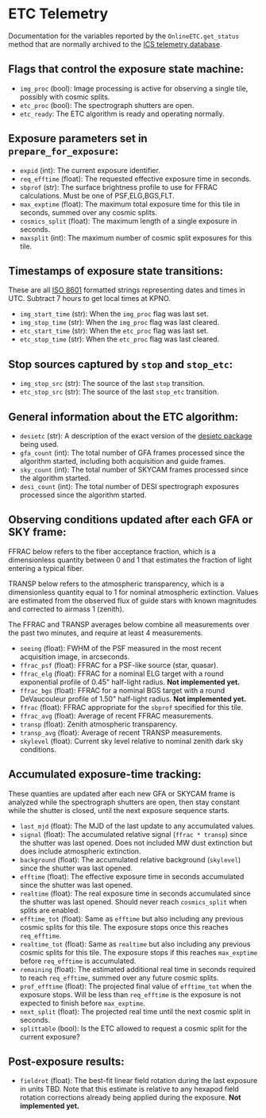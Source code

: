 # ETC Telemetry

Documentation for the variables reported by the `OnlineETC.get_status` method that are normally archived to the [ICS telemetry database](https://replicator.desi.lbl.gov/TV3/app/T/index).

## Flags that control the exposure state machine:

 - `img_proc` (bool): Image processing is active for observing a single tile, possibly with cosmic splits.
 - `etc_proc` (bool): The spectrograph shutters are open.
 - `etc_ready`: The ETC algorithm is ready and operating normally.

## Exposure parameters set in `prepare_for_exposure`:

 - `expid` (int): The current exposure identifier.
 - `req_efftime` (float): The requested effective exposure time in seconds.
 - `sbprof` (str): The surface brightness profile to use for FFRAC calculations. Must be one of PSF,ELG,BGS,FLT.
 - `max_exptime` (float): The maximum total exposure time for this tile in seconds, summed over any cosmic splits.
 - `cosmics_split` (float): The maximum length of a single exposure in seconds.
 - `maxsplit` (int): The maximum number of cosmic split exposures for this tile.

## Timestamps of exposure state transitions:

These are all [ISO 8601](https://en.wikipedia.org/wiki/ISO_8601) formatted strings representing dates and times in UTC.  Subtract 7 hours to get local times at KPNO.

 - `img_start_time` (str): When the `img_proc` flag was last set.
 - `img_stop_time` (str): When the `img_proc` flag was last cleared.
 - `etc_start_time` (str): When the `etc_proc` flag was last set.
 - `etc_stop_time` (str): When the `etc_proc` flag was last cleared.

## Stop sources captured by `stop` and `stop_etc`:

 - `img_stop_src` (str): The source of the last `stop` transition.
 - `etc_stop_src` (str): The source of the last `stop_etc` transition.

## General information about the ETC algorithm:

 - `desietc` (str): A description of the exact version of the [desietc package](https://github.com/desihub/desietc) being used.
 - `gfa_count` (int): The total number of GFA frames processed since the algorithm started, including both acquisition and guide frames.
 - `sky_count` (int): The total number of SKYCAM frames processed since the algorithm started.
 - `desi_count` (int): The total number of DESI spectrograph exposures processed since the algorithm started.

## Observing conditions updated after each GFA or SKY frame:

FFRAC below refers to the fiber acceptance fraction, which is a dimensionless quantity between 0 and 1 that estimates the fraction of light entering a typical fiber.

TRANSP below refers to the atmospheric transparency, which is a dimensionless quantity equal to 1 for nominal atmospheric extinction. Values are estimated from the observed flux of guide stars with known magnitudes and corrected to airmass 1 (zenith).

The FFRAC and TRANSP averages below combine all measurements over the past two minutes, and require at least 4 measurements.

 - `seeing` (float): FWHM of the PSF measured in the most recent acquisition image, in arcseconds.
 - `ffrac_psf` (float): FFRAC for a PSF-like source (star, quasar).
 - `ffrac_elg` (float): FFRAC for a nominal ELG target with a round exponential profile of 0.45" half-light radius. **Not implemented yet.**
 - `ffrac_bgs` (float): FFRAC for a nominal BGS target with a round DeVaucouleur profile of 1.50" half-light radius. **Not implemented yet.**
 - `ffrac` (float): FFRAC appropriate for the `sbprof` specified for this tile.
 - `ffrac_avg` (float): Average of recent FFRAC measurements.
 - `transp` (float): Zenith atmospheric transparency.
 - `transp_avg` (float): Average of recent TRANSP measurements.
 - `skylevel` (float): Current sky level relative to nominal zenith dark sky conditions.

## Accumulated exposure-time tracking:

These quanties are updated after each new GFA or SKYCAM frame is analyzed while the spectrograph shutters are open, then stay constant while the shutter is closed, until the next exposure sequence starts.

 - `last_mjd` (float): The MJD of the last update to any accumulated values.
 - `signal` (float): The accumulated relative signal (`ffrac * transp`) since the shutter was last opened. Does not included MW dust extinction but does include atmospheric extinction.
 - `background` (float): The accumulated relative background (`skylevel`) since the shutter was last opened.
 - `efftime` (float): The effective exposure time in seconds accumulated since the shutter was last opened.
 - `realtime` (float): The real exposure time in seconds accumulated since the shutter was last opened. Should never reach `cosmics_split` when splits are enabled.
 - `efftime_tot` (float): Same as `efftime` but also including any previous cosmic splits for this tile. The exposure stops once this reaches `req_efftime`.
 - `realtime_tot` (float): Same as `realtime` but also including any previous cosmic splits for this tile. The exposure stops if this reaches `max_exptime` before `req_efftime` is accumulated.
 - `remaining` (float): The estimated additional real time in seconds required to reach `req_efftime`, summed over any future cosmic splits.
 - `prof_efftime` (float): The projected final value of `efftime_tot` when the exposure stops. Will be less than `req_efftime` is the exposure is not expected to finish before `max_exptime`.
 - `next_split` (float): The projected real time until the next cosmic split in seconds.
 - `splittable` (bool): Is the ETC allowed to request a cosmic split for the current exposure?

## Post-exposure results:

 - `fieldrot` (float): The best-fit linear field rotation during the last exposure in units TBD. Note that this estimate is relative to any hexapod field rotation corrections already being applied during the exposure. **Not implemented yet.**